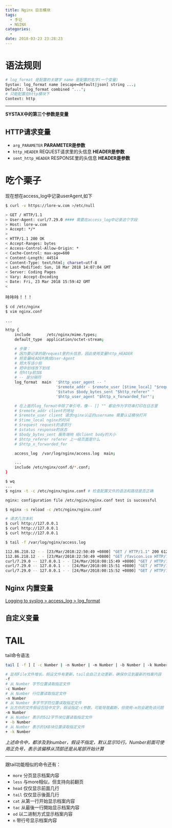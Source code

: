 ```yaml
---
title: Nginx 日志模块
tags:
  - 手记
  - NGINX
categories:
  -
date: 2018-03-23 23:28:23
---
```


# 语法规则

```bash
# log_format 是配置的关键字 name 是配置的名字(一个变量)
Systax: log_format name [escape=default|json] string ...;
Default: log_format combined "...";
# 只能配置在http模块下
Context: http
```

<!-- more -->

---

**SYSTAX中的第三个参数是变量**

## HTTP请求变量

+ `arg_PARAMETER`
  **PARAMETER是参数**
+ `http_HEADER` REQUEST请求里的头信息
  **HEADER是参数**
+ `sent_http_HEADER` RESPONSE里的头信息
  **HEADER是参数**

# 吃个栗子

现在想在access_log中记录userAgent,如下

```bash
$ curl -v https://lore-w.com >/etc/null

> GET / HTTP/1.1
> User-Agent: curl/7.29.0 #### 需要在access_log中记录这个字段
> Host: lore-w.com
> Accept: */*
>
< HTTP/1.1 200 OK
< Accept-Ranges: bytes
< Access-Control-Allow-Origin: *
< Cache-Control: max-age=600
< Content-Length: 44514
< Content-Type: text/html; charset=utf-8
< Last-Modified: Sun, 18 Mar 2018 14:07:04 GMT
< Server: Coding Pages
< Vary: Accept-Encoding
< Date: Fri, 23 Mar 2018 15:59:42 GMT
<
```

咔咔咔！！！

```bash
$ cd /etc/nginx
$ vim nginx.conf

...

http {
    include       /etc/nginx/mime.types;
    default_type  application/octet-stream;

    # 步骤：
    # 因为要记录的是request里的头信息，因此使用变量http_HEADER
    # 把变量HEADER换成User-Agent
    # 把大写该小些
    # 把中划线改下划线
    # 在http前加$
    # -- 是分隔符
    log_format  main  '$http_user_agent -- '
                      '$remote_addr - $remote_user [$time_local] "$request" '
                      '$status $body_bytes_sent "$http_referer" '
                      '$http_user_agent "$http_x_forwarded_for"';

    # 在上面的log_format中除了单引号，像-- [] "" 都会作为字符串打印在日志里
    # $remote_addr client的地址
    # $remote_user client 请求nginx认证的username 需要认证模块打开
    # $time_local nginx的时间
    # $request request的请求行
    # $status response的状态
    # $body_bytes_sent 服务端响 给client body的大小
    # $http_referer referer 上一级页面是什么
    # $http_x_forwarded_for

    access_log  /var/log/nginx/access.log  main;

    ...
    include /etc/nginx/conf.d/*.conf;
}

$ wq
...
$ nginx -t -c /etc/nginx/nginx.conf # 检查配置文件的语法和路径是否正确

nginx: configuration file /etc/nginx/nginx.conf test is successful

$ nginx -s reload -c /etc/nginx/nginx.conf

# 请求几次本机
$ curl http://127.0.0.1
$ curl http://127.0.0.1
$ curl http://127.0.0.1

$ tail -f /var/log/nginx/access.log

112.86.218.12 - - [23/Mar/2018:22:50:49 +0800] "GET / HTTP/1.1" 200 612 "-" "Mozilla/5.0 (Macintosh; Intel Mac OS X 10_13_2) AppleWebKit/604.4.7 (KHTML, like Gecko) Version/11.0.2 Safari/604.4.7" "-"
112.86.218.12 - - [23/Mar/2018:22:50:49 +0800] "GET /favicon.ico HTTP/1.1" 404 169 "http://47.97.112.40/" "Mozilla/5.0 (Macintosh; Intel Mac OS X 10_13_2) AppleWebKit/604.4.7 (KHTML, like Gecko) Version/11.0.2 Safari/604.4.7" "-"
curl/7.29.0 -- 127.0.0.1 - - [24/Mar/2018:00:15:49 +0800] "GET / HTTP/1.1" 200 612 "-" "curl/7.29.0" "-"
curl/7.29.0 -- 127.0.0.1 - - [24/Mar/2018:00:15:51 +0800] "GET / HTTP/1.1" 200 612 "-" "curl/7.29.0" "-"
curl/7.29.0 -- 127.0.0.1 - - [24/Mar/2018:00:15:52 +0800] "GET / HTTP/1.1" 200 612 "-" "curl/7.29.0" "-"

```

## Nginx 内置变量

[Logging to syslog  > access_log > log_format](http://nginx.org/en/docs/http/ngx_http_log_module.html#access_log)

## 自定义变量

# TAIL

tail命令语法

```bash
tail [ -f ] [ -c Number | -n Number | -m Number | -b Number | -k Number ] [ File ]

# 监视File文件增长，假设文件有更新，tail会自己主动更新，确保你见到最新的档案内容
-f
# 从 Number 字节位置读取指定文件
-c Number
# 从 Number 行位置读取指定文件
-n Number
# 从 Number 多字节字符位置读取指定文件
# 比方你的文件假设包括中文字，假设指定-c参数，可能导致截断，但使用-m则会避免该问题
-m Number
# 从 Number 表示的512字节块位置读取指定文件
+ -b Number
# 从 Number 表示的1KB块位置读取指定文件
+ -k Number
```
*上述命令中，都涉及到number，假设不指定，默认显示10行。Number前面可使用正负号，表示该偏移从顶部还是从尾部开始计算*

---

跟tail功能相似的命令还有：

+ `more` 分页显示档案内容
+ `less` 与more相似，但支持向前翻页
+ `head` 仅仅显示前面几行
+ `tail` 仅仅显示後面几行
+ `cat` 从第一行开始显示档案内容
+ `tac` 从最後一行開始显示档案内容
+ `od` 以二进制方式显示档案内容
+ `n` 带行号显示档案内容